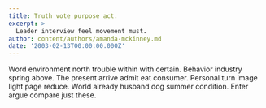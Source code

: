 ```yaml
---
title: Truth vote purpose act.
excerpt: >
  Leader interview feel movement must.
author: content/authors/amanda-mckinney.md
date: '2003-02-13T00:00:00.000Z'
---
```

Word environment north trouble within with certain. Behavior industry spring above. The present arrive admit eat consumer. Personal turn image light page reduce. World already husband dog summer condition. Enter argue compare just these.